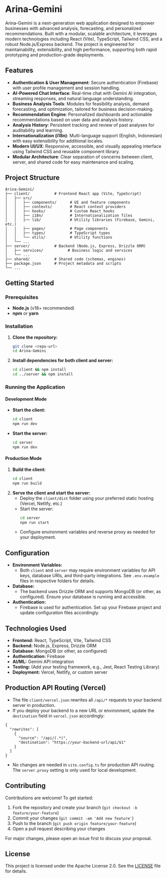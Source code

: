 # Arina-Gemini

Arina-Gemini is a next-generation web application designed to empower businesses with advanced analysis, forecasting, and personalized recommendations. Built with a modular, scalable architecture, it leverages modern technologies including React (Vite), TypeScript, Tailwind CSS, and a robust Node.js/Express backend. The project is engineered for maintainability, extensibility, and high performance, supporting both rapid prototyping and production-grade deployments.

## Features

- **Authentication & User Management**: Secure authentication (Firebase) with user profile management and session handling.
- **AI-Powered Chat Interface**: Real-time chat with Gemini AI integration, streaming responses, and natural language understanding.
- **Business Analysis Tools**: Modules for feasibility analysis, demand forecasting, and optimization, tailored for business decision-making.
- **Recommendation Engine**: Personalized dashboards and actionable recommendations based on user data and analysis history.
- **Analysis History**: Persistent tracking and review of past analyses for auditability and learning.
- **Internationalization (i18n)**: Multi-language support (English, Indonesian) with easy extensibility for additional locales.
- **Modern UI/UX**: Responsive, accessible, and visually appealing interface using Tailwind CSS and reusable component library.
- **Modular Architecture**: Clear separation of concerns between client, server, and shared code for easy maintenance and scaling.

## Project Structure

```
Arina-Gemini/
├── client/           # Frontend React app (Vite, TypeScript)
│   ├── src/
│   │   ├── components/      # UI and feature components
│   │   ├── contexts/        # React context providers
│   │   ├── hooks/           # Custom React hooks
│   │   ├── i18n/            # Internationalization files
│   │   ├── lib/             # Utility libraries (Firebase, Gemini, etc.)
│   │   ├── pages/           # Page components
│   │   ├── types/           # TypeScript types
│   │   └── utils/           # Utility functions
│   └── ...
├── server/           # Backend (Node.js, Express, Drizzle ORM)
│   ├── services/           # Business logic and services
│   └── ...
├── shared/           # Shared code (schemas, engines)
├── package.json      # Project metadata and scripts
└── ...
```

## Getting Started

### Prerequisites
- **Node.js** (v18+ recommended)
- **npm** or **yarn**

### Installation

1. **Clone the repository:**
   ```bash
   git clone <repo-url>
   cd Arina-Gemini
   ```
2. **Install dependencies for both client and server:**
   ```bash
   cd client && npm install
   cd ../server && npm install
   ```

### Running the Application

#### Development Mode
- **Start the client:**
  ```bash
  cd client
  npm run dev
  ```
- **Start the server:**
  ```bash
  cd server
  npm run dev
  ```

#### Production Mode
1. **Build the client:**
   ```bash
   cd client
   npm run build
   ```
2. **Serve the client and start the server:**
   - Deploy the `client/dist` folder using your preferred static hosting (Vercel, Netlify, etc.)
   - Start the server:
     ```bash
     cd server
     npm run start
     ```
   - Configure environment variables and reverse proxy as needed for your deployment.

## Configuration

- **Environment Variables:**
  - Both `client` and `server` may require environment variables for API keys, database URIs, and third-party integrations. See `.env.example` files in respective folders for details.
- **Database:**
  - The backend uses Drizzle ORM and supports MongoDB (or other, as configured). Ensure your database is running and accessible.
- **Authentication:**
  - Firebase is used for authentication. Set up your Firebase project and update configuration files accordingly.

## Technologies Used

- **Frontend:** React, TypeScript, Vite, Tailwind CSS
- **Backend:** Node.js, Express, Drizzle ORM
- **Database:** MongoDB (or other, as configured)
- **Authentication:** Firebase
- **AI/ML:** Gemini API integration
- **Testing:** (Add your testing framework, e.g., Jest, React Testing Library)
- **Deployment:** Vercel, Netlify, or custom server

## Production API Routing (Vercel)

- The file `client/vercel.json` rewrites all `/api/*` requests to your backend server in production.
- If you deploy your backend to a new URL or environment, update the `destination` field in `vercel.json` accordingly:

```
{
  "rewrites": [
    {
      "source": "/api/(.*)",
      "destination": "https://your-backend-url/api/$1"
    }
  ]
}
```
- No changes are needed in `vite.config.ts` for production API routing. The `server.proxy` setting is only used for local development.

## Contributing

Contributions are welcome! To get started:
1. Fork the repository and create your branch (`git checkout -b feature/your-feature`)
2. Commit your changes (`git commit -am 'Add new feature'`)
3. Push to the branch (`git push origin feature/your-feature`)
4. Open a pull request describing your changes

For major changes, please open an issue first to discuss your proposal.

## License
This project is licensed under the Apache License 2.0. See the [LICENSE](LICENSE) file for details.
